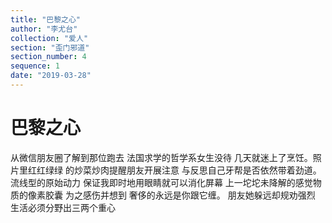 ```yaml
---
title: "巴黎之心"
author: "李尤台"
collection: "爱人"
section: "歪门邪道"
section_number: 4
sequence: 1
date: "2019-03-28"
---
```


# 巴黎之心

从微信朋友圈了解到那位跑去
法国求学的哲学系女生没待
几天就迷上了烹饪。照片里红红绿绿
的炒菜炒肉提醒朋友开展注意
与反思自己牙帮是否依然带着劲道。
流线型的原始动力
保证我即时地用眼睛就可以消化屏幕
上一坨坨未降解的感觉物质的像素胶囊
为之感伤并想到
奢侈的永远是你跟它缠。
朋友她躲远却规劝强烈
生活必须分野出三两个重心
